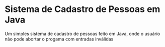 # Sistema de Cadastro de Pessoas em Java

Um simples sistema de cadastro de pessoas feito em Java, onde o usuário não pode abortar o progama com entradas inválidas
